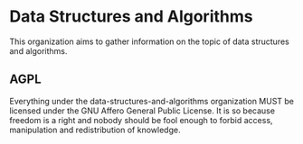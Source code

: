 Data Structures and Algorithms
==

This organization aims to gather information on the topic of data structures and algorithms.


AGPL
--

Everything under the data-structures-and-algorithms organization MUST be licensed under the GNU Affero General Public License. It is so because freedom is a right and nobody should be fool enough to forbid access, manipulation and redistribution of knowledge.
